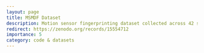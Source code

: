 ```yaml
---
layout: page
title: MSMDF Dataset
description: Motion sensor fingerprinting dataset collected across 42 smartphones under diverse conditions.
redirect: https://zenodo.org/records/15554712
importance: 5
category: code & datasets
---
```


